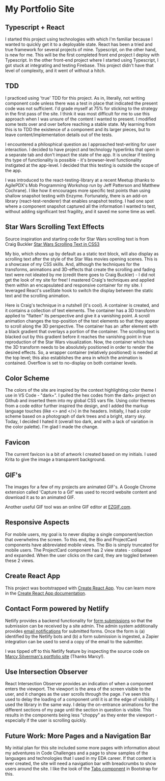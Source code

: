 # My Portfolio Site

## Typescript + React

I started this project using technologies with which I'm familiar because I wanted to quickly get it to a deployable state. React has been a tried and true framework for several projects of mine. Typescript, on the other hand, is new for me. This will be the first completed front end project I deploy with Typescript. In the other front-end project where I started using Typescript, I got stuck at integrating and testing Firebase. This project didn't have that level of complexity, and it went of without a hitch.

## TDD

I practiced using 'true' TDD for this project. As in, literally, not writing component code unless there was a test in place that indicated the present code was not sufficient. I'd grade myself at 75% for sticking to the strategy in the first pass of the site. I think it was most difficult for me to use this approach when I was unsure of the content I wanted to present. I modified some tests over and over before reaching a stable state. My learning from this is to TDD the existence of a component and its larger pieces, but to leave content/implementation details out of the tests. 

I encountered a philosphical question as I approached test-writing for user interaction. I decided to have project and technology hyperlinks that open in a separate tab and don't impact the state of the app. It is unclear if testing ths type of functionality is possible - it's browser-level functionality instigated at the app-level. I decided that this testing is outside the scope of the app.

I was introduced to the react-testing-library at a recent Meetup (thanks to AgilePDX's Mob Programming Workshop run by Jeff Patterson and Matthew Cochrane). I like how it encourages more specific test points than using shallow snapshot testing with Enzyme. Fortunately, there is an add-on library (react-test-renderer) that enables snapshot testing. I had one spot where a component snapshot captured all the information I wanted to test, without adding significant test fragility, and it saved me some time as well.

## Star Wars Scrolling Text Effects

Source inspiration and starting code for Star Wars scrolling text is from Craig Buckler [Star Wars Scrolling Text in CSS3](http://www.sitepoint.com/css3-starwars-scrolling-text/)

My bio, which shows up by default as a static text block, will also display as scrolling text after the style of the Star Was movies opening scenes. This is a showcase of my CSS skills. And, although the techniques for the transforms, animations and 3D-effects that create the scrolling and fading text were not ideated by me (credit there goes to Craig Buckler) - I did not get the look of my site for free! I mastered Craig's techniques and applied them within an encapsulated and responsive container for my site. I leveraged React's useState hook to switch the display between the static text and the scrolling animation. 

Here is Craig's technique in a nutshell (it's cool). A container is created, and it contains a collection of text elements. The container has a 3D transform applied to "flatten" its perspective and give it a vanishing point. A scroll animation changes the top-position of the text elements so that they appear to scroll along the 3D perspective. The container has an :after element with a black gradient that overlays a portion of the container. The scrolling text is blacked out by this gradient before it reaches the vanishing point in true reproduction of the Star Wars visualization. Now, the container which has the 3D transform needs to be absolutely positioned in order to render the desired effects. So, a wrapper container (relatively positioned) is needed at the top level; this also establishes the area in which the animation is contained. Overflow is set to no-display on both container levels.

## Color Scheme

The colors of the site are inspired by the context highlighting color theme I use in VS Code - "dark+". I pulled the hex codes from the dark+ project on Github and inserted them into my global CSS vars file. Using color themes from a code editor further inspired the design, and I added the markup language touches (like <> and </>) in the headers.
Initially, I had a color scheme based on a photograph of dark trees and a bright, starry sky. Today, I decided I hated it (overall too dark, and with a lack of variation in the color palette). I'm glad I made the change.

## Favicon

The current favicon is a bit of artwork I created based on my initials. I used Krita to give the image a transparent background.

## GIF's

The images for a few of my projects are animated GIF's. A Google Chrome extension called 'Capture to a Gif' was used to record website content and download it as to an animated GIF.

Another useful GIF tool was an online GIF editor at [EZGIF.com](https://ezgif.com/crop).

## Responsive Aspects

For mobile users, my goal is to never display a single component/section that overwhelms the screen. To this end, the Bio and ProjectCard components have abbreviated mobile views. The Bio is simply truncated for mobile users. The ProjectCard component has 2 view states - collapsed and expanded. When the user clicks on the card, they are toggled between these 2 views. 

## Create React App

This project was bootstrapped with [Create React App](https://github.com/facebook/create-react-app). You can learn more in the [Create React App documentation](https://facebook.github.io/create-react-app/docs/getting-started).

## Contact Form powered by Netlify

Netlify provides a backend functionality for [form submissions](https://docs.netlify.com/forms/setup/#html-forms) so that the submission can be received by a site admin. The admin system additionally provides [email notifications](https://docs.netlify.com/forms/notifications/#email-notifications) for submitted forms. Once the form is (a) identified by the Netlify bots and (b) a form submission is ingested, a Zapier integration can be used to send a copy of the email to the submitter. 

I was tipped off to this Netlify feature by inspecting the source code on [Marcy Silverman's portfolio site](www.marcy-silverman.com) (Thanks Marcy!).

## Use Intersection Observer

React Intersection Observer provides an indication of when a component enters the viewport. The viewport is the area of the screen visible to the user, and it changes as the user scrolls through the page. I've seen this used to delay the loading of a component until it is at the edge of visibility. I used the library in the same way. I delay the on-entrance animations for the different sections of my page until the section in question is visible. This results in the components being less "choppy" as they enter the viewport - especially if the user is scrolling quickly.

## Future Work: More Pages and a Navigation Bar

My initial plan for this site included some more pages with information about my adventures in Code Challenges and a page to show samples of the languages and technologies that I used in my EDA career. If that content is ever created, the site will need a navigation bar with breadcrumbs to show users around the site. I like the look of the [Tabs component](https://react-bootstrap.github.io/components/tabs/) in Bootstrap for this.
